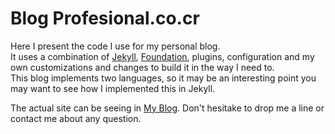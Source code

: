 Blog Profesional.co.cr
==============

Here I present the code I use for my personal blog.   
It uses a combination of [Jekyll](http://jekyllrb.com), [Foundation](http://foundation.zurb.com), plugins, configuration and my own customizations and changes to build it in the way I need to.   
This blog implements two languages, so it may be an interesting point you may want to see how I implemented this in Jekyll.

The actual site can be seeing in [My Blog](http://profesional.co.cr/).
Don't hesitake to drop me a line or contact me about any question.
